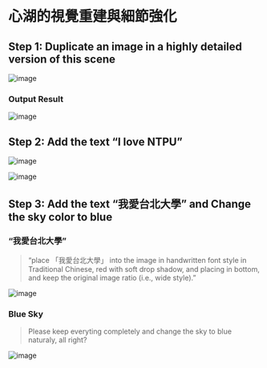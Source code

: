 # 心湖的視覺重建與細節強化

## Step 1: Duplicate an image in a highly detailed version of this scene
![image](https://github.com/user-attachments/assets/0b83b8e2-55d9-4c1e-aa21-494d1e71566f)


### Output Result
![image](https://github.com/user-attachments/assets/088300c5-eae6-4182-b4c8-e51bda5a4edd)


## Step 2: Add the text “I love NTPU”
![image](https://github.com/user-attachments/assets/dae2f832-9fe5-4594-bc55-99b457f4d15e)

![image](https://github.com/user-attachments/assets/f414c137-4fca-4f6b-931d-9f1aee36e2f4)


## Step 3: Add the text “我愛台北大學” and Change the sky color to blue

### “我愛台北大學”

>  “place 「我愛台北大學」 into the image in handwritten font style in Traditional Chinese,  red with soft drop shadow, and placing in bottom, and keep the original image ratio (i.e., wide style).”

![image](https://github.com/user-attachments/assets/7d3415bb-fb06-48c2-bb71-9d4e56083c9f)

### Blue Sky

> Please keep everyting completely and change the sky to blue naturaly, all right?

![image](https://github.com/user-attachments/assets/772870fd-2060-4050-ac44-8b4d7b8d1a4a)
